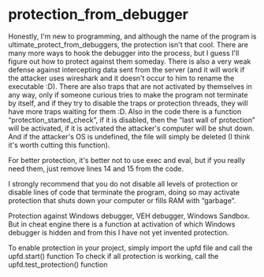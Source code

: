 # protection_from_debugger
Honestly, I'm new to programming, and although the name of the program is ultimate_protect_from_debuggers, the protection isn't that cool. There are many more ways to hook the debugger into the process, but I guess I'll figure out how to protect against them someday. There is also a very weak defense against intercepting data sent from the server (and it will work if the attacker uses wireshark and it doesn't occur to him to rename the executable :D). There are also traps that are not activated by themselves in any way, only if someone curious tries to make the program not terminate by itself, and if they try to disable the traps or protection threads, they will have more traps waiting for them :D. Also in the code there is a function “protection_started_check”, if it is disabled, then the “last wall of protection” will be activated, if it is activated the attacker's computer will be shut down. And if the attacker's OS is undefined, the file will simply be deleted (I think it's worth cutting this function).

For better protection, it's better not to use exec and eval, but if you really need them, just remove lines 14 and 15 from the code.

I strongly recommend that you do not disable all levels of protection or disable lines of code that terminate the program, 
doing so may activate protection that shuts down your computer or fills RAM with “garbage”.

Protection against Windows debugger, VEH debugger, Windows Sandbox. 
But in cheat engine there is a function at activation of which Windows debugger is hidden and from this I have not yet invented protection.

To enable protection in your project, simply import the upfd file and call the upfd.start() function
To check if all protection is working, call the upfd.test_protection() function
